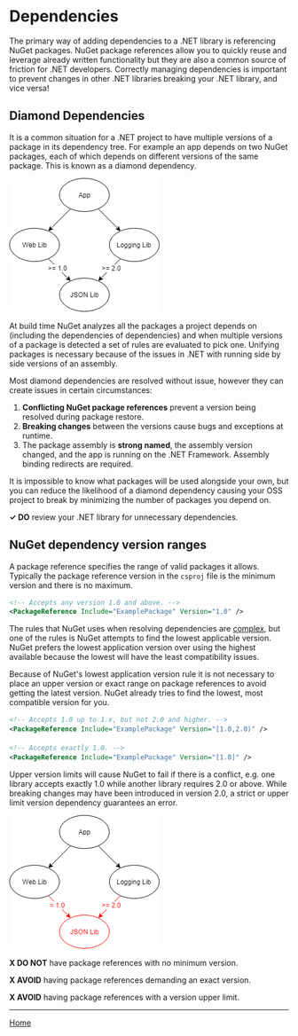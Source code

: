 ﻿# Dependencies

The primary way of adding dependencies to a .NET library is referencing NuGet packages. NuGet package references allow you to quickly reuse and leverage already written functionality but they are also a common source of friction for .NET developers. Correctly managing dependencies is important to prevent changes in other .NET libraries breaking your .NET library, and vice versa!

## Diamond Dependencies

It is a common situation for a .NET project to have multiple versions of a package in its dependency tree. For example an app depends on two NuGet packages, each of which depends on different versions of the same package. This is known as a diamond dependency.

![Diamond dependency](./images/diamond-dependency.png "Diamond dependency")

At build time NuGet analyzes all the packages a project depends on (including the dependencies of dependencies) and when multiple versions of a package is detected a set of rules are evaluated to pick one. Unifying packages is necessary because of the issues in .NET with running side by side versions of an assembly.

Most diamond dependencies are resolved without issue, however they can create issues in certain circumstances:

1. **Conflicting NuGet package references** prevent a version being resolved during package restore.
2. **Breaking changes** between the versions cause bugs and exceptions at runtime.
3. The package assembly is **strong named**, the assembly version changed, and the app is running on the .NET Framework. Assembly binding redirects are required.

It is impossible to know what packages will be used alongside your own, but you can reduce the likelihood of a diamond dependency causing your OSS project to break by minimizing the number of packages you depend on.

**✓ DO** review your .NET library for unnecessary dependencies.

## NuGet dependency version ranges

A package reference specifies the range of valid packages it allows. Typically the package reference version in the `csproj` file is the minimum version and there is no maximum.

```xml
<!-- Accepts any version 1.0 and above. -->
<PackageReference Include="ExamplePackage" Version="1.0" />
```

The rules that NuGet uses when resolving dependencies are [complex](https://docs.microsoft.com/en-us/nuget/consume-packages/dependency-resolution), but one of the rules is NuGet attempts to find the lowest applicable version. NuGet prefers the lowest application version over using the highest available because the lowest will have the least compatibility issues.

Because of NuGet's lowest application version rule it is not necessary to place an upper version or exact range on package references to avoid getting the latest version. NuGet already tries to find the lowest, most compatible version for you.

```xml
<!-- Accepts 1.0 up to 1.x, but not 2.0 and higher. -->
<PackageReference Include="ExamplePackage" Version="[1.0,2.0)" />

<!-- Accepts exactly 1.0. -->
<PackageReference Include="ExamplePackage" Version="[1.0]" />
```

Upper version limits will cause NuGet to fail if there is a conflict, e.g. one library accepts exactly 1.0 while another library requires 2.0 or above. While breaking changes may have been introduced in version 2.0, a strict or upper limit version dependency guarantees an error.

![Diamond dependency conflict](./images/diamond-dependency-conflict.png "Diamond dependency conflict")

**X DO NOT** have package references with no minimum version.

**X AVOID** having package references demanding an exact version.

**X AVOID** having package references with a version upper limit.

---

[Home](./README.md)